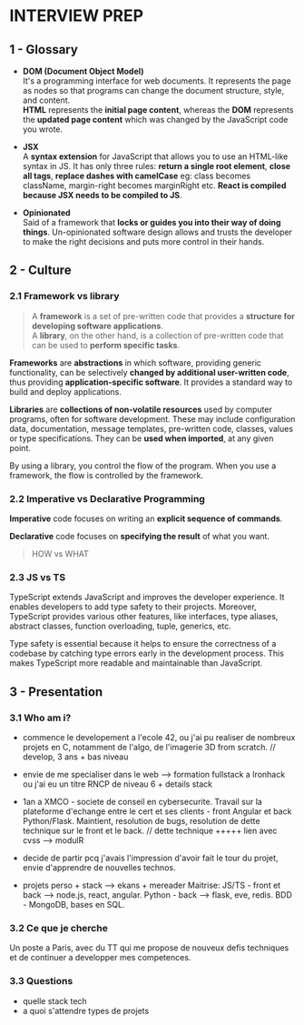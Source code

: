 
[//]: # (TITLE Mind ur business)
[//]: # (ENDPOINT /int)

# INTERVIEW PREP

## 1 - Glossary

- **DOM (Document Object Model)** <br>
It's a programming interface for web documents. It represents the page as nodes so that programs can change the document structure, style, and content. <br>
**HTML** represents the **initial page content**, whereas the **DOM** represents the **updated page content** which was changed by the JavaScript code you wrote.

- **JSX** <br>
A **syntax extension** for JavaScript that allows you to use an HTML-like syntax in JS. It has only three rules: **return a single root element**, **close all tags**, **replace dashes with camelCase** eg: class becomes className, margin-right becomes marginRight etc.
**React is compiled because JSX needs to be compiled to JS**.

- **Opinionated** <br>
Said of a framework that **locks or guides you into their way of doing things**. Un-opinionated software design allows and trusts the developer to make the right decisions and puts more control in their hands. 


## 2 - Culture

### 2.1 Framework vs library

> A **framework** is a set of pre-written code that provides a **structure for developing software applications**.<br>A **library**, on the other hand, is a collection of pre-written code that can be used to **perform specific tasks**.

**Frameworks** are **abstractions** in which software, providing generic functionality, can be selectively **changed by additional user-written code**, thus providing **application-specific software**. It provides a standard way to build and deploy applications. 

**Libraries** are **collections of non-volatile resources** used by computer programs, often for software development. These may include configuration data, documentation, message templates, pre-written code, classes, values or type specifications. They can be **used when imported**, at any given point.

By using a library, you control the flow of the program. When you use a framework, the flow is controlled by the framework.


### 2.2 Imperative vs Declarative Programming

**Imperative** code focuses on writing an **explicit sequence of commands**.

**Declarative** code focuses on **specifying the result** of what you want.

> HOW vs WHAT


### 2.3 JS vs TS

TypeScript extends JavaScript and improves the developer experience. It enables developers to add type safety to their projects. Moreover, TypeScript provides various other features, like interfaces, type aliases, abstract classes, function overloading, tuple, generics, etc.

Type safety is essential because it helps to ensure the correctness of a codebase by catching type errors early in the development process. This makes TypeScript more readable and maintainable than JavaScript.


## 3 - Presentation

### 3.1 Who am i?

- commence le developement a l'ecole 42, ou j'ai pu realiser de nombreux projets en C, notamment de l'algo, de l'imagerie 3D from scratch.     // develop, 3 ans + bas niveau
- envie de me specialiser dans le web --> formation fullstack a Ironhack ou j'ai eu un titre RNCP de niveau 6 + details stack
- 1an a XMCO - societe de conseil en cybersecurite. Travail sur la plateforme d'echange entre le cert et ses clients - front Angular et back Python/Flask.
Maintient, resolution de bugs, resolution de dette technique sur le front et le back.
// dette technique +++++ lien avec cvss --> modulR

- decide de partir pcq j'avais l'impression d'avoir fait le tour du projet, envie d'apprendre de nouvelles technos.
- projets perso + stack --> ekans + mereader
Maitrise:
JS/TS  -  front et back --> node.js, react, angular.
Python -  back --> flask, eve, redis.
BDD    -  MongoDB, bases en SQL.   


### 3.2 Ce que je cherche

Un poste a Paris, avec du TT qui me propose de nouveux defis techniques et de continuer a developper mes competences.


### 3.3 Questions

- quelle stack tech
- a quoi s'attendre types de projets

